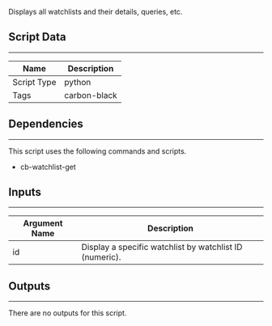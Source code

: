 Displays all watchlists and their details, queries, etc.

## Script Data

---

| **Name** | **Description** |
| --- | --- |
| Script Type | python |
| Tags | carbon-black |

## Dependencies

---
This script uses the following commands and scripts.

* cb-watchlist-get

## Inputs

---

| **Argument Name** | **Description** |
| --- | --- |
| id | Display a specific watchlist by watchlist ID (numeric). |

## Outputs

---
There are no outputs for this script.
